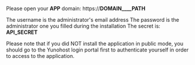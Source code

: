 Please open your __APP__ domain: https://__DOMAIN____PATH__

The username is the administrator's email address
The password is the administrator one you filled during the installation
The secret is: __API_SECRET__

Please note that if you did NOT install the application in public mode, you should go to the Yunohost login portal first to authenticate yourself in order to access to the application.
